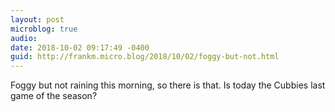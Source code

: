 ```yaml
---
layout: post
microblog: true
audio: 
date: 2018-10-02 09:17:49 -0400
guid: http://frankm.micro.blog/2018/10/02/foggy-but-not.html
---
```

Foggy but not raining this morning, so there is that. Is today the Cubbies last game of the season?

